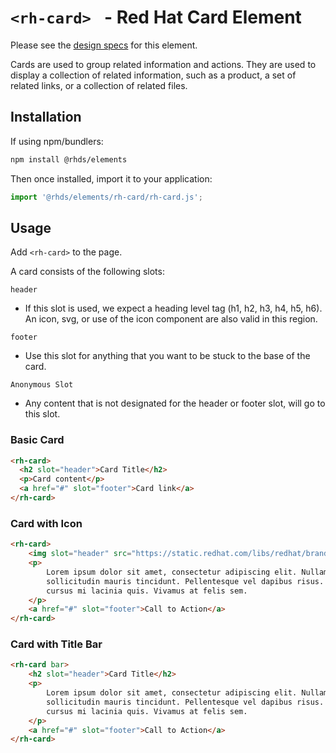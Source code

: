# `<rh-card> ` - Red Hat Card Element

Please see the [design specs][spec] for this element.

Cards are used to group related information and actions. They are used to display a collection of related information, such as a product, a set of related links, or a collection of related files.

## Installation

If using npm/bundlers:

```bash
npm install @rhds/elements
```

Then once installed, import it to your application:

```js
import '@rhds/elements/rh-card/rh-card.js';
```

## Usage

Add `<rh-card>` to the page. 

A card consists of the following slots:

`header`
- If this slot is used, we expect a heading level tag (h1, h2, h3, h4, h5, h6).  An icon, svg, or use of the icon component are also valid in this region.

`footer`
- Use this slot for anything that you want to be stuck to the base of the card.

`Anonymous Slot`
- Any content that is not designated for the header or footer slot, will go to this slot.

### Basic Card

```html
<rh-card>
  <h2 slot="header">Card Title</h2>
  <p>Card content</p>
  <a href="#" slot="footer">Card link</a>
</rh-card>
```

### Card with Icon

```html
<rh-card>
    <img slot="header" src="https://static.redhat.com/libs/redhat/brand-assets/2/corp/logo--on-dark.svg" alt="icon" />
    <p>
        Lorem ipsum dolor sit amet, consectetur adipiscing elit. Nullam eleifend elit sed est egestas, a
        sollicitudin mauris tincidunt. Pellentesque vel dapibus risus. Nullam aliquam felis orci, eget 
        cursus mi lacinia quis. Vivamus at felis sem.
    </p>
    <a href="#" slot="footer">Call to Action</a>
</rh-card>
```

### Card with Title Bar

```html
<rh-card bar>
    <h2 slot="header">Card Title</h2>
    <p>
        Lorem ipsum dolor sit amet, consectetur adipiscing elit. Nullam eleifend elit sed est egestas, a
        sollicitudin mauris tincidunt. Pellentesque vel dapibus risus. Nullam aliquam felis orci, eget 
        cursus mi lacinia quis. Vivamus at felis sem.
    </p>
    <a href="#" slot="footer">Call to Action</a>
</rh-card>
```

[spec]: https://ux.redhat.com/elements/card